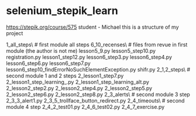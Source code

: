 # selenium_stepik_learn
https://stepik.org/course/575
student - Michael
this is a structure of my project

1_all_steps\        # first module all steps
    6_10_recenses\      # files from revue in first module (the author is not me)
        lesson5_9.py
        lesson5_step10.py
        registration.py
    lesson1_step12.py
    lesson6_step3.py
    lesson6_step4.py
    lesson6_step6.py
    lesson6_step7.py
    lesson6_step10_findErrorNoSuchElementException.py
    shifr.py
2_1,2_steps\        # second module 1 and 2 steps
    2_lesson1_step7.py
    2_lesson1_step_learning_.py
    2_lesson1_step_learning_alt.py
    2_lesson2_step2.py
    2_lesson2_step4.py
    2_lesson2_step5.py
    2_lesson2_step6.py
    2_lesson2_step8.py
2_3_alerts\         # second module 3 step
    2_3_3_alert1.py
    2_3_5_trollface_button_redirect.py
2_4_timeouts\       # second module 4 step
    2_4_2_test01.py
    2_4_6_test02.py
    2_4_7_exercise.py
